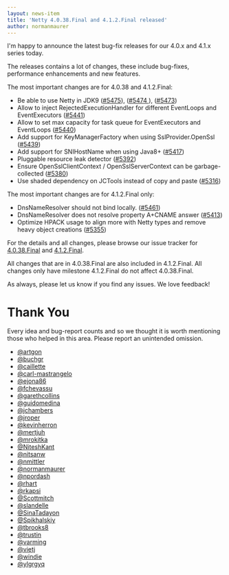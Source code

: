 ```yaml
---
layout: news-item
title: 'Netty 4.0.38.Final and 4.1.2.Final released'
author: normanmaurer
---
```


I'm happy to announce the latest bug-fix releases for our 4.0.x and 4.1.x series today.

The releases contains a lot of changes, these include bug-fixes, performance enhancements and new features.

The most important changes are for 4.0.38 and 4.1.2.Final:

* Be able to use Netty in JDK9 ([#5475](https://github.com/netty/netty/pull/5475)), ([#5474 ](https://github.com/netty/netty/pull/5474)), ([#5473](https://github.com/netty/netty/pull/5473))
* Allow to inject RejectedExecutionHandler for different EventLoops and EventExecutors ([#5441](https://github.com/netty/netty/pull/5441))
* Allow to set max capacity for task queue for EventExecutors and EventLoops ([#5440](https://github.com/netty/netty/pull/5440))
* Add support for KeyManagerFactory when using SslProvider.OpenSsl ([#5439](https://github.com/netty/netty/pull/5439))
* Add support for SNIHostName when using Java8+ ([#5417](https://github.com/netty/netty/pull/5417))
* Pluggable resource leak detector ([#5392](https://github.com/netty/netty/pull/5392))
* Ensure OpenSslClientContext / OpenSslServerContext can be garbage-collected ([#5380](https://github.com/netty/netty/pull/5380))
* Use shaded dependency on JCTools instead of copy and paste ([#5316](https://github.com/netty/netty/pull/5316))

The most important changes are for 4.1.2.Final only:

* DnsNameResolver should not bind locally. ([#5461](https://github.com/netty/netty/pull/5461))
* DnsNameResolver does not resolve property A+CNAME answer ([#5413](https://github.com/netty/netty/pull/5413))
* Optimize HPACK usage to align more with Netty types and remove heavy object creations ([#5355](https://github.com/netty/netty/pull/5355))


For the details and all changes, please browse our issue tracker for [4.0.38.Final](https://github.com/netty/netty/issues?q=milestone%3A4.0.38.Final+is%3Aclosed) and [4.1.2.Final](https://github.com/netty/netty/issues?q=milestone%3A4.1.2.Final+is%3Aclosed).

All changes that are in 4.0.38.Final are also included in 4.1.2.Final. All changes only have milestone 4.1.2.Final
do not affect 4.0.38.Final.

As always, please let us know if you find any issues. We love feedback!

# Thank You

Every idea and bug-report counts and so we thought it is worth mentioning those who helped in this area. Please report an unintended omission.

* [@artgon](https://github.com/artgon)
* [@buchgr](https://github.com/buchgr)
* [@caillette](https://github.com/caillette)
* [@carl-mastrangelo](https://github.com/carl-mastrangelo)
* [@ejona86](https://github.com/ejona86)
* [@fchevassu](https://github.com/fchevassu)
* [@garethcollins](https://github.com/garethcollins)
* [@guidomedina](https://github.com/guidomedina)
* [@jchambers](https://github.com/jchambers)
* [@jroper](https://github.com/jroper)
* [@kevinherron](https://github.com/kevinherron)
* [@mertjuh](https://github.com/mertjuh)
* [@mrokitka](https://github.com/mrokitka)
* [@NiteshKant](https://github.com/NiteshKant)
* [@nitsanw](https://github.com/nitsanw)
* [@nmittler](https://github.com/nmittler)
* [@normanmaurer](https://github.com/normanmaurer)
* [@npordash](https://github.com/npordash)
* [@rhart](https://githbu.com/rhart)
* [@rkapsi](https://github.com/rkapsi)
* [@Scottmitch](https://github.com/Scottmitch)
* [@slandelle](https://github.com/slandelle)
* [@SinaTadayon](https://github.com/SinaTadayon)
* [@Spikhalskiy](https://github.com/Spikhalskiy)
* [@tbrooks8](https://github.com/tbrooks8)
* [@trustin](https://github.com/trustin)
* [@varming](https://github.com/varming)
* [@vietj](https://github.com/vietj)
* [@windie](https://github.com/windie)
* [@ylgrgyq](https://github.com/ylgrgyq)
